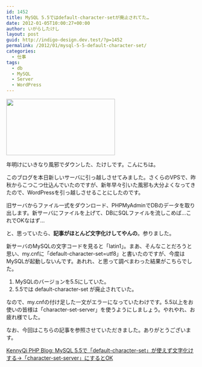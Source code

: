 ```yaml
---
id: 1452
title: MySQL 5.5ではdefault-character-setが廃止されてた…
date: 2012-01-05T10:00:27+00:00
author: いがらしたけし
layout: post
guid: http://indigo-design.dev.test/?p=1452
permalink: /2012/01/mysql-5-5-default-character-set/
categories:
  - 仕事
tags:
  - db
  - MySQL
  - Server
  - WordPress
---
```

<a href="https://picasaweb.google.com/lh/photo/gcik4d3NGRU9d86p78NCwkI-Gs5g_DIIc8Y78SZjSM8?feat=embedwebsite"><img src="https://lh5.googleusercontent.com/-7DtE734LYHw/TwR5vgXmAyI/AAAAAAAAAUw/XkBqHDpmRqs/s288/mysql.gif" height="149" width="288" /></a>

年明けにいきなり風邪でダウンした、たけしです。こんにちは。

このブログを本日新しいサーバに引っ越しさせてみました。さくらのVPSで、昨秋からこつこつ仕込んでいたのですが、新年早々引いた風邪も大分よくなってきたので、WordPressを引っ越しさせることにしたのです。

旧サーバからファイル一式をダウンロード、PHPMyAdminでDBのデータを取り出します。新サーバにファイルを上げて、DBにSQLファイルを流しこめば…これでOKなはず…

と、思っていたら、<strong>記事がほとんど文字化けしてやんの</strong>。参りました。

新サーバのMySQLの文字コードを見ると「latin1」。まあ、そんなことだろうと思い、my.cnfに「default-character-set=utf8」と書いたのですが、今度はMySQLが起動しないんです。あれれ、と思って調べまわった結果がこちらでした。

<ol>
	<li>MySQLのバージョンを5.5にしていた。</li>
	<li>5.5では default-character-set が廃止されていた。</li>
</ol>

なので、my.cnfの付け足した一文がエラーになっていたわけです。5.5以上をお使いの皆様は「character-set-server」を使うようにしましょう。やれやれ、お疲れ様でした。

なお、今回はこちらの記事を参照させていただきました。ありがとうございます。

<a href="http://kennyqi.com/archives/334.html">KennyQi PHP Blog: MySQL 5.5で「default-character-set」が使えず文字化けする→「character-set-server」にするとOK</a>
